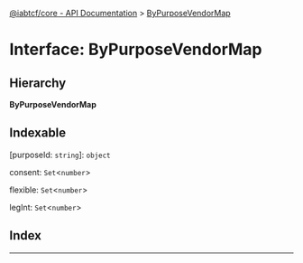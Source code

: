 [@iabtcf/core - API Documentation](../README.md) > [ByPurposeVendorMap](../interfaces/_iabtcf_core___api_documentation.bypurposevendormap.md)

# Interface: ByPurposeVendorMap

## Hierarchy

**ByPurposeVendorMap**

## Indexable

\[purposeId: `string`\]:&nbsp;`object`

 consent: `Set`<`number`>

 flexible: `Set`<`number`>

 legInt: `Set`<`number`>

## Index

---

